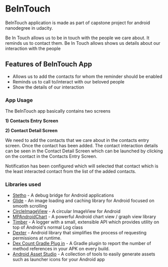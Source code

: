 # BeInTouch
BeInTouch application is made as part of capstone project for android nanodegree in udacity.

Be In Touch allows us to be in touch with the people we care about. It reminds us to contact them. Be In Touch allows shows us details about our interaction with the people

## Features of BeInTouch App
* Allows us to add the contacts for whom the reminder should be enabled
* Reminds us to call to/interact with our beloved people
* Show the details of our interaction

### App Usage

The BeInTouch app basically contains two screens 

**1) Contacts Entry Screen**

**2) Contact Detail Screen**

We need to add the contacts that we care about in the contacts entry screen. Once the contact has been added. The contact interaction details can be seen in the Contact Detail Screen which can be launched by clicking on the contact in the Contacts Entry Screen.

Notification has been configured which will selected that contact which is the least interacted contact from the list of the added contacts.

### Libraries used
* [Stetho](http://facebook.github.io/stetho) - A debug bridge for Android applications
* [Glide](https://github.com/bumptech/glide) - An image loading and caching library for Android focused on smooth scrolling
* [CircleImageView](https://github.com/hdodenhof/CircleImageView) - A circular ImageView for Android
* [MPAndroidChart](https://github.com/PhilJay/MPAndroidChart) - A powerful Android chart view / graph view library
* [Timber](https://github.com/JakeWharton/timber) - A logger with a small, extensible API which provides utility on top of Android's normal Log class
* [Dexter](https://github.com/Karumi/Dexter) - Android library that simplifies the process of requesting permissions at runtime. 
* [Dex Count Gradle Plug in](https://github.com/KeepSafe/dexcount-gradle-plugin) - A Gradle plugin to report the number of method references in your APK on every build.
* [Android Asset Studio](https://romannurik.github.io/AndroidAssetStudio/) - A collection of tools to easily generate assets such as launcher icons for your Android app

